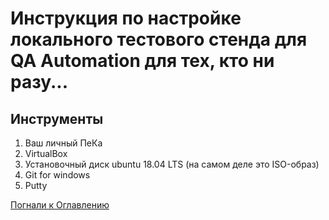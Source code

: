 # Инструкция по настройке локального тестового стенда для QA Automation для тех, кто ни разу...
## Инструменты
1. Ваш личный ПеКа
2. VirtualBox
3. Установочный диск ubuntu 18.04 LTS (на самом деле это ISO-образ)
4. Git for windows
5. Putty

[Погнали к Оглавлению](./src/000%20toc.md)
